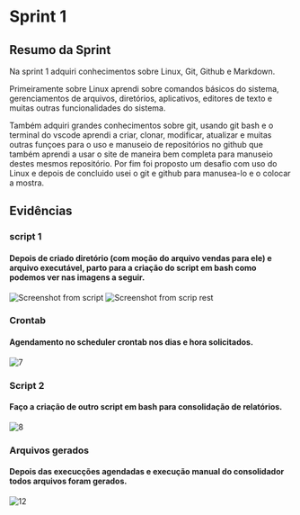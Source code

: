 # Sprint 1

## Resumo da Sprint 

Na sprint 1 adquiri conhecimentos sobre Linux, Git, Github e Markdown.

Primeiramente sobre Linux aprendi sobre comandos básicos do sistema, gerenciamentos de arquivos, diretórios, aplicativos, editores de texto e muitas outras funcionalidades do sistema. 

Também adquiri grandes conhecimentos sobre git, usando git bash e o terminal do vscode aprendi a criar, clonar, modificar, atualizar e muitas outras funçoes para o uso e manuseio de repositórios no github que também aprendi a usar o site de maneira bem completa para manuseio destes mesmos repositório.
Por fim foi proposto um desafio com uso do Linux e depois de concluido usei o git e github para manusea-lo e o colocar a mostra.

## Evidências 

### script 1
#### Depois de criado diretório (com moção do arquivo vendas para ele) e arquivo executável, parto para a criação do script em bash como podemos ver nas imagens a seguir.

![Screenshot from script](https://github.com/user-attachments/assets/e16fb473-d1e1-48d8-b14b-ed2dc325951f)
![Screenshot from scrip rest](https://github.com/user-attachments/assets/aa839da8-a5a1-48b9-8d70-3722ebb47e64)

### Crontab
#### Agendamento no scheduler crontab nos dias e hora solicitados.

![7](https://github.com/user-attachments/assets/3f1fe709-b85a-42dd-b297-7499bd028cd0)

### Script 2
#### Faço a criação de outro script em bash para consolidação de relatórios.

![8](https://github.com/user-attachments/assets/d17b4d75-4c0d-4068-b556-534dfadc0f8c)

### Arquivos gerados
#### Depois das execucções agendadas e execução manual do consolidador todos arquivos foram gerados.
![12](https://github.com/user-attachments/assets/0c38075e-9571-49b7-84b8-8afa6f9144a9)
